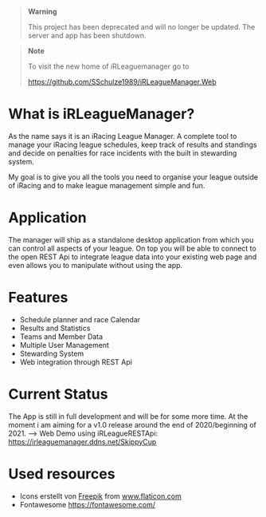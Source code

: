 > **Warning**
>
> This project has been deprecated and will no longer be updated. The server and app has been shutdown.

> **Note**
> 
> To visit the new home of iRLeaguemanager go to
> 
> https://github.com/SSchulze1989/iRLeagueManager.Web

# What is iRLeagueManager?
As the name says it is an iRacing League Manager.
A complete tool to manage your iRacing league schedules, 
keep track of results and standings and decide on penalties for race incidents with the built in stewarding system.

My goal is to give you all the tools you need to organise your league outside of iRacing and to make league management simple and fun.

# Application
The manager will ship as a standalone desktop application from which you can control all aspects of your league.
On top you will be able to connect to the open REST Api to integrate league data into your existing web page and even allows you to manipulate without using the app.

# Features
- Schedule planner and race Calendar
- Results and Statistics
- Teams and Member Data
- Multiple User Management
- Stewarding System
- Web integration through REST Api

# Current Status
The App is still in full development and will be for some more time.
At the moment i am aiming for a v1.0 release around the end of 2020/beginning of 2021.
--> Web Demo using iRLeagueRESTApi: https://irleaguemanager.ddns.net/SkippyCup
  
# Used resources
- <div>Icons erstellt von <a href="https://www.flaticon.com/de/autoren/freepik" title="Freepik">Freepik</a> from <a href="https://www.flaticon.com/de/" title="Flaticon">www.flaticon.com</a></div>
- Fontawesome https://fontawesome.com/
